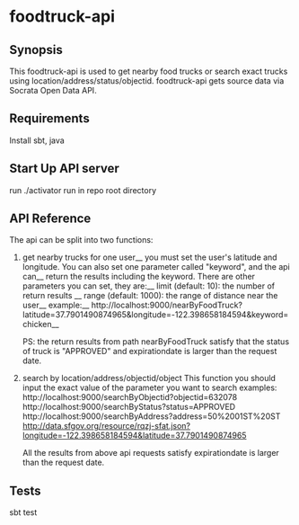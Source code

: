 # foodtruck-api
## Synopsis

This foodtruck-api is used to get nearby food trucks or search exact trucks using location/address/status/objectid. 
foodtruck-api gets source data via Socrata Open Data API.

## Requirements
  Install sbt, java
  
## Start Up API server

 run ./activator run  in repo root directory

## API Reference

The api can be split into two functions:
1. get nearby trucks for one user__
   you must set the user's latitude and longitude. You can also set one parameter called "keyword", and the api can__
   return the results including the keyword. There are other parameters you can set, they are:__
   limit (default: 10): the number of return results __
   range (default: 1000): the range of distance near the user__
   example:__
   http://localhost:9000/nearByFoodTruck?latitude=37.7901490874965&longitude=-122.398658184594&keyword=chicken__
   
   PS: the return results from path nearByFoodTruck satisfy that the status of truck is "APPROVED" and expirationdate        is larger than the request date.
2. search by location/address/objectid/object
   This function you should input the exact value of the parameter you want to search
   examples:
   http://localhost:9000/searchByObjectid?objectid=632078
   http://localhost:9000/searchByStatus?status=APPROVED
   http://localhost:9000/searchByAddress?address=50%2001ST%20ST
   http://data.sfgov.org/resource/rqzj-sfat.json?longitude=-122.398658184594&latitude=37.7901490874965

   All the results from above api requests satisfy expirationdate is larger than the request date. 

## Tests

sbt test
